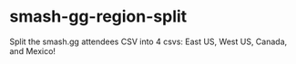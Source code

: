 # smash-gg-region-split
 Split the smash.gg attendees CSV into 4 csvs: East US, West US, Canada, and Mexico!
